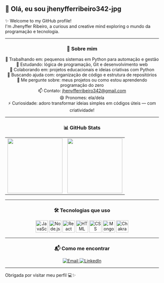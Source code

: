 ## 👋 Olá, eu sou jhenyfferribeiro342-jpg

✨ Welcome to my GitHub profile!  
I'm Jhenyffer Ribeiro, a curious and creative mind exploring o mundo da programação e tecnologia.

---

<div align="center">

### 🎯 Sobre mim

🔭 Trabalhando em: pequenos sistemas em Python para automação e gestão  
🌱 Estudando: lógica de programação, Git e desenvolvimento web  
👯 Colaborando em: projetos educacionais e ideias criativas com Python  
🤔 Buscando ajuda com: organização de código e estrutura de repositórios  
💬 Me pergunte sobre: meus projetos ou como estou aprendendo programação do zero  
📫 Contato: jhenyfferribeiro342@gmail.com  
😄 Pronomes: ela/dela  
⚡ Curiosidade: adoro transformar ideias simples em códigos úteis — com criatividade!

---

### 📊 GitHub Stats

<table>
  <tr>
    <td>
      <img height="180" src="https://github-readme-stats.vercel.app/api?username=jhenyfferribeiro342-jpg&show_icons=true&locale=pt-br&hide=contribs,prs&title_color=ff69b4&icon_color=ff69b4&text_color=ff69b4&bg_color=00000000" />
    </td>
    <td>
      <img height="180" src="https://github-readme-stats.vercel.app/api/top-langs/?username=jhenyfferribeiro342-jpg&layout=compact&langs_count=6&title_color=ff69b4&text_color=ff69b4&bg_color=00000000" />
    </td>
  </tr>
</table>

---

### 🛠️ Tecnologias que uso

<img alt="JavaScript" width="40" src="https://cdn.jsdelivr.net/gh/devicons/devicon/icons/javascript/javascript-original.svg" />
<img alt="Node.js" width="40" src="https://cdn.jsdelivr.net/gh/devicons/devicon/icons/nodejs/nodejs-original.svg" />
<img alt="React" width="40" src="https://cdn.jsdelivr.net/gh/devicons/devicon/icons/react/react-original.svg" />
<img alt="HTML" width="40" src="https://cdn.jsdelivr.net/gh/devicons/devicon/icons/html5/html5-original.svg" />
<img alt="CSS" width="40" src="https://cdn.jsdelivr.net/gh/devicons/devicon/icons/css3/css3-original.svg" />
<img alt="MongoDB" width="40" src="https://cdn.jsdelivr.net/gh/devicons/devicon/icons/mongodb/mongodb-original.svg" />
<img alt="Chakra UI" width="40" src="https://cdn.jsdelivr.net/gh/devicons/devicon/icons/chakraui/chakraui-original.svg" />

---

### 📬 Como me encontrar

<a href="mailto:jhenyfferribeiro342@gmail.com">
  <img src="https://img.shields.io/badge/Email-jhenyfferribeiro342%40gmail.com-ff69b4?style=for-the-badge&logo=gmail&logoColor=white" alt="Email" />
</a>
<a href="https://www.linkedin.com/in/jhenyffer-ribeiro-14b3b1341">
  <img src="https://img.shields.io/badge/LinkedIn-Jhenyffer%20Ribeiro-ff69b4?style=for-the-badge&logo=linkedin&logoColor=white" alt="LinkedIn" />
</a>

</div>

---

Obrigada por visitar meu perfil 💻✨

